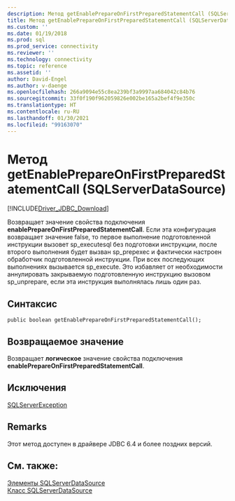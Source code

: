 ```yaml
---
description: Метод getEnablePrepareOnFirstPreparedStatementCall (SQLServerDataSource)
title: Метод getEnablePrepareOnFirstPreparedStatementCall (SQLServerDataSource) | Документация Майкрософт
ms.custom: ''
ms.date: 01/19/2018
ms.prod: sql
ms.prod_service: connectivity
ms.reviewer: ''
ms.technology: connectivity
ms.topic: reference
ms.assetid: ''
author: David-Engel
ms.author: v-daenge
ms.openlocfilehash: 266a9094e55c8ea239bf3a9997aa684042c84b76
ms.sourcegitcommit: 33f0f190f962059826e002be165a2bef4f9e350c
ms.translationtype: HT
ms.contentlocale: ru-RU
ms.lasthandoff: 01/30/2021
ms.locfileid: "99163070"
---
```

# <a name="getenableprepareonfirstpreparedstatementcall-method-sqlserverdatasource"></a>Метод getEnablePrepareOnFirstPreparedStatementCall (SQLServerDataSource)
[!INCLUDE[Driver_JDBC_Download](../../../includes/driver_jdbc_download.md)]

  Возвращает значение свойства подключения **enablePrepareOnFirstPreparedStatementCall**. Если эта конфигурация возвращает значение false, то первое выполнение подготовленной инструкции вызовет sp_executesql без подготовки инструкции, после второго выполнения будет вызван sp_prepexec и фактически настроен обработчик подготовленной инструкции. При всех последующих выполнениях вызывается sp_execute. Это избавляет от необходимости аннулировать закрываемую подготовленную инструкцию вызовом sp_unprepare, если эта инструкция выполнялась лишь один раз. 
  
## <a name="syntax"></a>Синтаксис  
  
```
public boolean getEnablePrepareOnFirstPreparedStatementCall();  
```  
  
## <a name="return-value"></a>Возвращаемое значение  
 Возвращает **логическое** значение свойства подключения **enablePrepareOnFirstPreparedStatementCall**.  
  
## <a name="exceptions"></a>Исключения  
 [SQLServerException](../../../connect/jdbc/reference/sqlserverexception-class.md)  
 
## <a name="remarks"></a>Remarks  
 Этот метод доступен в драйвере JDBC 6.4 и более поздних версий.
 
## <a name="see-also"></a>См. также:  
 [Элементы SQLServerDataSource](../../../connect/jdbc/reference/sqlserverdatasource-members.md)   
 [Класс SQLServerDataSource](../../../connect/jdbc/reference/sqlserverdatasource-class.md)  
  
  
